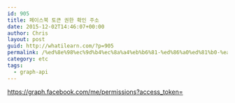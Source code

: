 ```yaml
---
id: 905
title: 페이스북 토큰 권한 확인 주소
date: 2015-12-02T14:46:07+00:00
author: Chris
layout: post
guid: http://whatilearn.com/?p=905
permalink: /%ed%8e%98%ec%9d%b4%ec%8a%a4%eb%b6%81-%ed%86%a0%ed%81%b0-%ea%b6%8c%ed%95%9c-%ed%99%95%ec%9d%b8-%ec%a3%bc%ec%86%8c/
category: etc
tags:
  - graph-api
---
```

https://graph.facebook.com/me/permissions?access_token=